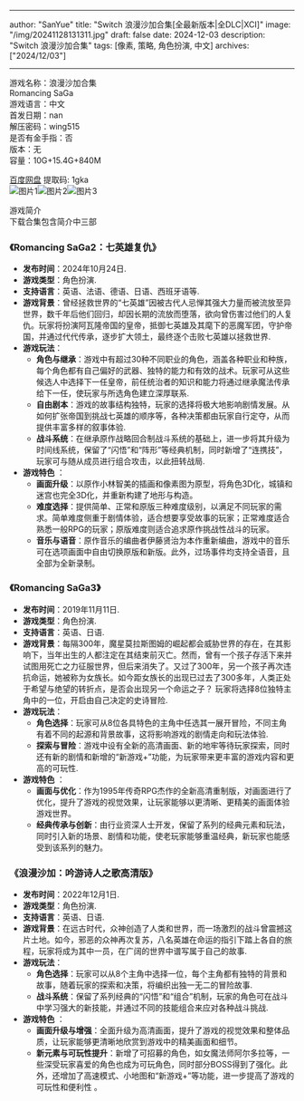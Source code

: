 
---
author: "SanYue"
title: "Switch 浪漫沙加合集[全最新版本|全DLC|XCI]"
image: "/img/20241128131311.jpg"
draft: false
date: 2024-12-03
description: "Switch 浪漫沙加合集"
tags: [像素, 策略, 角色扮演, 中文]
archives: ["2024/12/03"]

---

游戏名称：浪漫沙加合集   
Romancing SaGa    
游戏语言：中文  
首发日期：nan  
解压密码：wing515  
是否有金手指：否  
版本：无   
容量：10G+15.4G+840M

[百度网盘](https://pan.baidu.com/s/1XIW-LtksTF9haQ31izP_DQ) 提取码: 1gka  
![图片1](/img/e65dc3.jpg)![图片2](/img/006e8a.jpg)![图片3](/img/18f6d3.jpg)  

游戏简介  
下载合集包含简介中三部  

 ### 《Romancing SaGa2：七英雄复仇》
- **发布时间**：2024年10月24日.
- **游戏类型**：角色扮演.
- **支持语言**：英语、法语、德语、日语、西班牙语等.
- **游戏背景**：曾经拯救世界的“七英雄”因被古代人忌惮其强大力量而被流放至异世界，数千年后他们回归，却因长期的流放而堕落，欲向曾伤害过他们的人复仇。玩家将扮演阿瓦隆帝国的皇帝，抵御七英雄及其麾下的恶魔军团，守护帝国，并通过代代传承，逐步扩大领土，最终逐个击败七英雄以拯救世界.
- **游戏玩法**：
    - **角色与继承**：游戏中有超过30种不同职业的角色，涵盖各种职业和种族，每个角色都有自己偏好的武器、独特的能力和有效的战术。玩家可从这些候选人中选择下一任皇帝，前任统治者的知识和能力将通过继承魔法传承给下一任，使玩家与所选角色建立深厚联系.
    - **自由剧本**：游戏的故事结构独特，玩家的选择将极大地影响剧情发展。从如何扩张帝国到挑战七英雄的顺序等，各种决策都由玩家自行定夺，从而提供丰富多样的叙事体验.
    - **战斗系统**：在继承原作战略回合制战斗系统的基础上，进一步将其升级为时间线系统，保留了“闪悟”和“阵形”等经典机制，同时新增了“连携技”，玩家可与随从成员进行组合攻击，以此扭转战局.
- **游戏特色** ：
    - **画面升级**：以原作小林智美的插画和像素图为原型，将角色3D化，城镇和迷宫也完全3D化，并重新构建了地形与构造。
    - **难度选择**：提供简单、正常和原版三种难度级别，以满足不同玩家的需求。简单难度侧重于剧情体验，适合想要享受故事的玩家；正常难度适合熟悉一般RPG的玩家；原版难度则适合追求原作挑战性战斗的玩家。
    - **音乐与语音**：原作音乐的编曲者伊藤贤治为本作重新编曲，游戏中的音乐可在选项画面中自由切换原版和新版。此外，过场事件均支持全语音，且全部为全新录制。

### 《Romancing SaGa3》
- **发布时间**：2019年11月11日.
- **游戏类型**：角色扮演.
- **支持语言**：英语、日语.
- **游戏背景**：每隔300年，魔星莫拉斯图姆的崛起都会威胁世界的存在，在其影响下，当年出生的人都注定在其结束前灭亡。然而，曾有一个孩子存活下来并试图用死亡之力征服世界，但后来消失了。又过了300年，另一个孩子再次违抗命运，她被称为女族长。如今距女族长的出现已过去了300多年，人类正处于希望与绝望的转折点，是否会出现另一个命运之子？ 玩家将选择8位独特主角中的一位，开启由自己决定的史诗冒险.
- **游戏玩法**：
    - **角色选择**：玩家可从8位各具特色的主角中任选其一展开冒险，不同主角有着不同的起源和背景故事，这将影响游戏的剧情走向和玩法体验.
    - **探索与冒险**：游戏中设有全新的高清画面、新的地牢等待玩家探索，同时还有新的剧情和新增的“新游戏+”功能，为玩家带来更丰富的游戏内容和更高的可玩性.
- **游戏特色** ：
    - **画面与优化**：作为1995年传奇RPG杰作的全新高清重制版，对画面进行了优化，提升了游戏的视觉效果，让玩家能够以更清晰、更精美的画面体验游戏世界。
    - **经典传承与创新**：由行业资深人士开发，保留了系列的经典元素和玩法，同时引入新的场景、剧情和功能，使老玩家能够重温经典，新玩家也能感受到该系列的魅力。

### 《浪漫沙加：吟游诗人之歌高清版》
- **发布时间**：2022年12月1日.
- **游戏类型**：角色扮演.
- **支持语言**：英语、日语.
- **游戏背景**：在远古时代，众神创造了人类和世界，而一场激烈的战斗曾震撼这片土地。如今，邪恶的众神再次复苏，八名英雄在命运的指引下踏上各自的旅程，玩家将成为其中一员，在广阔的世界中谱写属于自己的故事.
- **游戏玩法**：
    - **角色选择**：玩家可以从8个主角中选择一位，每个主角都有独特的背景和故事，随着玩家的探索和决策，将编织出独一无二的冒险故事.
    - **战斗系统**：保留了系列经典的“闪悟”和“组合”机制，玩家的角色可在战斗中学习强大的新技能，并通过不同的技能组合来应对各种战斗挑战.
- **游戏特色** ：
    - **画面升级与增强**：全面升级为高清画面，提升了游戏的视觉效果和整体品质，让玩家能够更清晰地欣赏到游戏中的精美画面和细节。
    - **新元素与可玩性提升**：新增了可招募的角色，如女魔法师阿尔多拉等，一些深受玩家喜爱的角色也成为可玩角色，同时部分BOSS得到了强化。此外，还增加了高速模式、小地图和“新游戏+”等功能，进一步提高了游戏的可玩性和便利性 。
 

